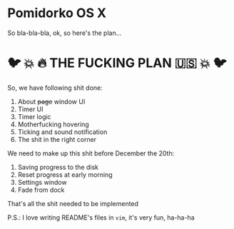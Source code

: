 # Pomidorko OS X

So bla-bla-bla, ok, so here's the plan...

# :bird: :boom: :fire: THE FUCKING PLAN :us: :boom: :bird:

So, we have following shit done:

1. About ~~page~~ window UI
2. Timer UI 
3. Timer logic
4. Motherfucking hovering
5. Ticking and sound notification
6. The shit in the right corner

We need to make up this shit before December the 20th:

1. Saving progress to the disk
2. Reset progress at early morning
3. Settings window
4. Fade from dock

That's all the shit needed to be implemented

P.S.: I love writing README's files in `vim`, it's very fun, ha-ha-ha
